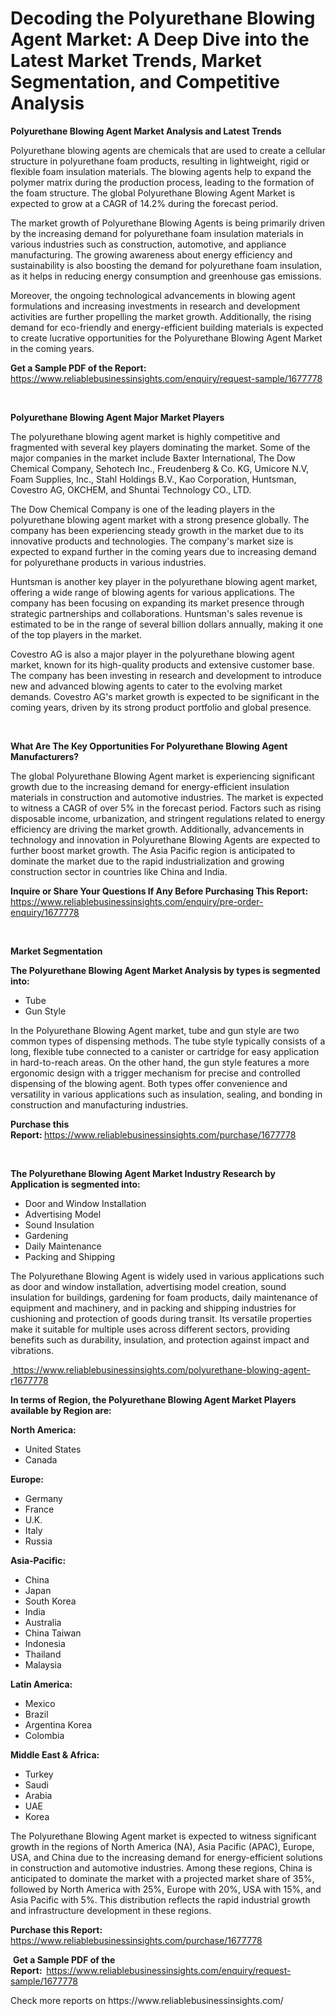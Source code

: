 <p><h1>Decoding the Polyurethane Blowing Agent Market: A Deep Dive into the Latest Market Trends, Market Segmentation, and Competitive Analysis</h1></p><p><strong>Polyurethane Blowing Agent Market Analysis and Latest Trends</strong></p>
<p><p>Polyurethane blowing agents are chemicals that are used to create a cellular structure in polyurethane foam products, resulting in lightweight, rigid or flexible foam insulation materials. The blowing agents help to expand the polymer matrix during the production process, leading to the formation of the foam structure. The global Polyurethane Blowing Agent Market is expected to grow at a CAGR of 14.2% during the forecast period.</p><p>The market growth of Polyurethane Blowing Agents is being primarily driven by the increasing demand for polyurethane foam insulation materials in various industries such as construction, automotive, and appliance manufacturing. The growing awareness about energy efficiency and sustainability is also boosting the demand for polyurethane foam insulation, as it helps in reducing energy consumption and greenhouse gas emissions. </p><p>Moreover, the ongoing technological advancements in blowing agent formulations and increasing investments in research and development activities are further propelling the market growth. Additionally, the rising demand for eco-friendly and energy-efficient building materials is expected to create lucrative opportunities for the Polyurethane Blowing Agent Market in the coming years.</p></p>
<p><strong>Get a Sample PDF of the Report:&nbsp;</strong> <a href="https://www.reliablebusinessinsights.com/enquiry/request-sample/1677778">https://www.reliablebusinessinsights.com/enquiry/request-sample/1677778</a></p>
<p>&nbsp;</p>
<p><strong>Polyurethane Blowing Agent Major Market Players</strong></p>
<p><p>The polyurethane blowing agent market is highly competitive and fragmented with several key players dominating the market. Some of the major companies in the market include Baxter International, The Dow Chemical Company, Sehotech Inc., Freudenberg & Co. KG, Umicore N.V, Foam Supplies, Inc., Stahl Holdings B.V., Kao Corporation, Huntsman, Covestro AG, OKCHEM, and Shuntai Technology CO., LTD.</p><p>The Dow Chemical Company is one of the leading players in the polyurethane blowing agent market with a strong presence globally. The company has been experiencing steady growth in the market due to its innovative products and technologies. The company's market size is expected to expand further in the coming years due to increasing demand for polyurethane products in various industries.</p><p>Huntsman is another key player in the polyurethane blowing agent market, offering a wide range of blowing agents for various applications. The company has been focusing on expanding its market presence through strategic partnerships and collaborations. Huntsman's sales revenue is estimated to be in the range of several billion dollars annually, making it one of the top players in the market.</p><p>Covestro AG is also a major player in the polyurethane blowing agent market, known for its high-quality products and extensive customer base. The company has been investing in research and development to introduce new and advanced blowing agents to cater to the evolving market demands. Covestro AG's market growth is expected to be significant in the coming years, driven by its strong product portfolio and global presence.</p></p>
<p>&nbsp;</p>
<p><strong>What Are The Key Opportunities For Polyurethane Blowing Agent Manufacturers?</strong></p>
<p><p>The global Polyurethane Blowing Agent market is experiencing significant growth due to the increasing demand for energy-efficient insulation materials in construction and automotive industries. The market is expected to witness a CAGR of over 5% in the forecast period. Factors such as rising disposable income, urbanization, and stringent regulations related to energy efficiency are driving the market growth. Additionally, advancements in technology and innovation in Polyurethane Blowing Agents are expected to further boost market growth. The Asia Pacific region is anticipated to dominate the market due to the rapid industrialization and growing construction sector in countries like China and India.</p></p>
<p><strong>Inquire or Share Your Questions If Any Before Purchasing This Report:</strong> <a href="https://www.reliablebusinessinsights.com/enquiry/pre-order-enquiry/1677778">https://www.reliablebusinessinsights.com/enquiry/pre-order-enquiry/1677778</a></p>
<p>&nbsp;</p>
<p><strong>Market Segmentation</strong></p>
<p><strong>The Polyurethane Blowing Agent Market Analysis by types is segmented into:</strong></p>
<p><ul><li>Tube</li><li>Gun Style</li></ul></p>
<p><p>In the Polyurethane Blowing Agent market, tube and gun style are two common types of dispensing methods. The tube style typically consists of a long, flexible tube connected to a canister or cartridge for easy application in hard-to-reach areas. On the other hand, the gun style features a more ergonomic design with a trigger mechanism for precise and controlled dispensing of the blowing agent. Both types offer convenience and versatility in various applications such as insulation, sealing, and bonding in construction and manufacturing industries.</p></p>
<p><strong>Purchase this Report:&nbsp;</strong><a href="https://www.reliablebusinessinsights.com/purchase/1677778">https://www.reliablebusinessinsights.com/purchase/1677778</a></p>
<p>&nbsp;</p>
<p><strong>The Polyurethane Blowing Agent Market Industry Research by Application is segmented into:</strong></p>
<p><ul><li>Door and Window Installation</li><li>Advertising Model</li><li>Sound Insulation</li><li>Gardening</li><li>Daily Maintenance</li><li>Packing and Shipping</li></ul></p>
<p><p>The Polyurethane Blowing Agent is widely used in various applications such as door and window installation, advertising model creation, sound insulation for buildings, gardening for foam products, daily maintenance of equipment and machinery, and in packing and shipping industries for cushioning and protection of goods during transit. Its versatile properties make it suitable for multiple uses across different sectors, providing benefits such as durability, insulation, and protection against impact and vibrations.</p></p>
<p><a href="https://www.reliablebusinessinsights.com/polyurethane-blowing-agent-r1677778">&nbsp;https://www.reliablebusinessinsights.com/polyurethane-blowing-agent-r1677778</a></p>
<p><strong>In terms of Region, the Polyurethane Blowing Agent Market Players available by Region are:</strong></p>
<p>
    <p> <strong> North America: </strong>
        <ul>
            <li>United States</li>
            <li>Canada</li>
        </ul>
        </p> 
    <p> <strong> Europe: </strong>
        <ul>
            <li>Germany</li>
            <li>France</li>
            <li>U.K.</li>
            <li>Italy</li>
            <li>Russia</li>
        </ul>
        </p> 
    <p> <strong> Asia-Pacific: </strong>
        <ul>
            <li>China</li>
            <li>Japan</li>
            <li>South Korea</li>
            <li>India</li>
            <li>Australia</li>
            <li>China Taiwan</li>
            <li>Indonesia</li>
            <li>Thailand</li>
            <li>Malaysia</li>
        </ul>
        </p> 
    <p> <strong> Latin America: </strong>
        <ul>
            <li>Mexico</li>
            <li>Brazil</li>
            <li>Argentina Korea</li>
            <li>Colombia</li>
        </ul>
        </p> 
    <p> <strong> Middle East & Africa: </strong>
        <ul>
            <li>Turkey</li>
            <li>Saudi</li>
            <li>Arabia</li>
            <li>UAE</li>
            <li>Korea</li>
        </ul>
    </p>
    </p>
<p><p>The Polyurethane Blowing Agent market is expected to witness significant growth in the regions of North America (NA), Asia Pacific (APAC), Europe, USA, and China due to the increasing demand for energy-efficient solutions in construction and automotive industries. Among these regions, China is anticipated to dominate the market with a projected market share of 35%, followed by North America with 25%, Europe with 20%, USA with 15%, and Asia Pacific with 5%. This distribution reflects the rapid industrial growth and infrastructure development in these regions.</p></p>
<p><strong>Purchase this Report: </strong><a href="https://www.reliablebusinessinsights.com/purchase/1677778">https://www.reliablebusinessinsights.com/purchase/1677778</a></p>
<p>&nbsp;<strong>Get a Sample PDF of the Report:&nbsp;&nbsp;</strong><a href="https://www.reliablebusinessinsights.com/enquiry/request-sample/1677778">https://www.reliablebusinessinsights.com/enquiry/request-sample/1677778</a></p>
<p><strong></strong></p>
<p>Check more reports on https://www.reliablebusinessinsights.com/</p>